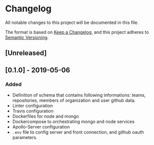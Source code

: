 # Changelog
All notable changes to this project will be documented in this file.

The format is based on [Keep a Changelog](https://keepachangelog.com/en/1.0.0/),
and this project adheres to [Semantic Versioning](https://semver.org/spec/v2.0.0.html).

## [Unreleased]

## [0.1.0] - 2019-05-06

### Added
- Definition of schema that contains following informations: teams, repositories, members of organization and user github data.
- Linter configuration
- Travis configuration
- Dockerfiles for node and mongo
- Dockercompose to orchestrating mongo and node services
- Apollo-Server configuration
- `.env` file to config server and front connection, and github oauth parameters.
